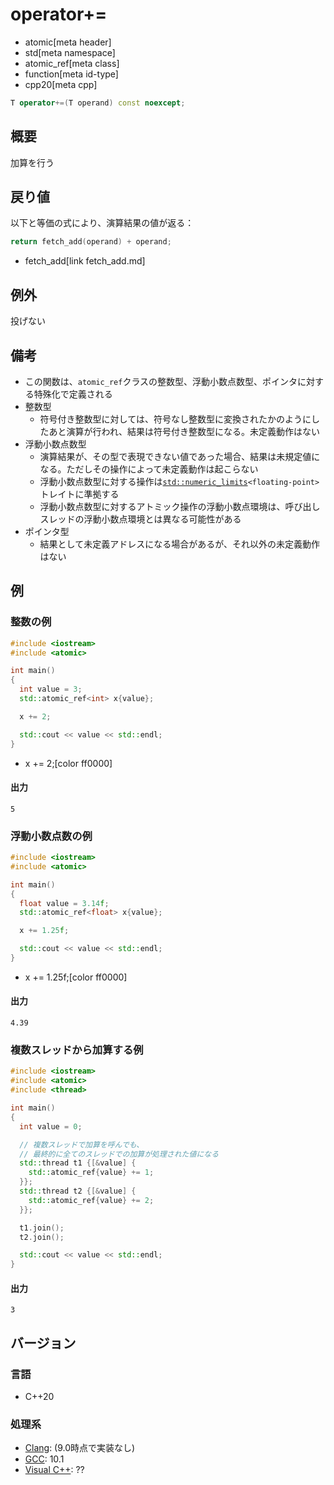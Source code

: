 # operator+=
* atomic[meta header]
* std[meta namespace]
* atomic_ref[meta class]
* function[meta id-type]
* cpp20[meta cpp]

```cpp
T operator+=(T operand) const noexcept;
```

## 概要
加算を行う


## 戻り値
以下と等価の式により、演算結果の値が返る：

```cpp
return fetch_add(operand) + operand;
```
* fetch_add[link fetch_add.md]


## 例外
投げない


## 備考
- この関数は、`atomic_ref`クラスの整数型、浮動小数点数型、ポインタに対する特殊化で定義される
- 整数型
    - 符号付き整数型に対しては、符号なし整数型に変換されたかのようにしたあと演算が行われ、結果は符号付き整数型になる。未定義動作はない
- 浮動小数点数型
    - 演算結果が、その型で表現できない値であった場合、結果は未規定値になる。ただしその操作によって未定義動作は起こらない
    - 浮動小数点数型に対する操作は[`std::numeric_limits`](/reference/limits/numeric_limits.md)`<floating-point>`トレイトに準拠する
    - 浮動小数点数型に対するアトミック操作の浮動小数点環境は、呼び出しスレッドの浮動小数点環境とは異なる可能性がある
- ポインタ型
    - 結果として未定義アドレスになる場合があるが、それ以外の未定義動作はない


## 例
### 整数の例
```cpp example
#include <iostream>
#include <atomic>

int main()
{
  int value = 3;
  std::atomic_ref<int> x{value};

  x += 2;

  std::cout << value << std::endl;
}
```
* x += 2;[color ff0000]

#### 出力
```
5
```

### 浮動小数点数の例
```cpp example
#include <iostream>
#include <atomic>

int main()
{
  float value = 3.14f;
  std::atomic_ref<float> x{value};

  x += 1.25f;

  std::cout << value << std::endl;
}
```
* x += 1.25f;[color ff0000]

#### 出力
```
4.39
```

### 複数スレッドから加算する例
```cpp example
#include <iostream>
#include <atomic>
#include <thread>

int main()
{
  int value = 0;

  // 複数スレッドで加算を呼んでも、
  // 最終的に全てのスレッドでの加算が処理された値になる
  std::thread t1 {[&value] {
    std::atomic_ref{value} += 1;
  }};
  std::thread t2 {[&value] {
    std::atomic_ref{value} += 2;
  }};

  t1.join();
  t2.join();

  std::cout << value << std::endl;
}
```

#### 出力
```
3
```

## バージョン
### 言語
- C++20

### 処理系
- [Clang](/implementation.md#clang): (9.0時点で実装なし)
- [GCC](/implementation.md#gcc): 10.1
- [Visual C++](/implementation.md#visual_cpp): ??

